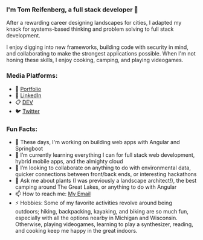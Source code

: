 ### I'm Tom Reifenberg, a full stack developer 👋

After a rewarding career designing landscapes for cities, I adapted my knack for systems-based thinking and problem solving to full stack development.

I enjoy digging into new frameworks, building code with security in mind, and collaborating to make the strongest applications possible. When I'm not honing these skills, I enjoy cooking, camping, and playing videogames.

<!--
**tomreifenberg/tomreifenberg** is a ✨ _special_ ✨ repository because its `README.md` (this file) appears on your GitHub profile.
-->

### Media Platforms:

- 💼 [Portfolio](https://tomreifenberg.dev/)
- 🔗 [LinkedIn](http://linkedin.com/in/tomreifenberg) 
- 📋 [DEV](https://dev.to/tomreifenberg) 
- 🐦 [Twitter](http://twitter.com/kernel_panicked)

### Fun Facts:

- 🔭 These days, I'm working on building web apps with Angular and Springboot
- 🌱 I’m currently learning everything I can for full stack web development, hybrid mobile apps, and the almighty cloud
- :handshake: I’m looking to collaborate on anything to do with environmental data, quicker connections between front/back ends, or interesting hackathons
- 💬 Ask me about plants (I was previously a landscape architect!), the best camping around The Great Lakes, or anything to do with Angular 
- 📫 How to reach me: [My Email](tomreifenberg@protonmail.com)
- ⚡  Hobbies: Some of my favorite activities revolve around being outdoors; hiking, backpacking, kayaking, and biking are so much fun, especially with all the options nearby in Michigan and Wisconsin. Otherwise, playing videogames, learning to play a synthesizer, reading, and cooking keep me happy in the great indoors.

